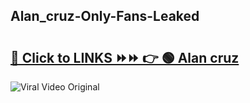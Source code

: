
 ## Alan_cruz-Only-Fans-Leaked

# <h2><a href="https://clipsfans.com/Alan_cruz&ref=git">🔗 Click to LINKS ⏩⏩ 👉 🟢 Alan cruz </a></h2>

<a href="https://clipsfans.com/Alan_cruz&ref=git" rel="nofollow" data-target="animated-image.originalLink"><img src="https://i.ibb.co.com/xMMVF88/686577567.gif" alt="Viral Video Original" style="max-width: 100%; display: inline-block;" data-target="animated-image.originalImage"></a>
